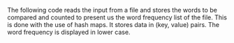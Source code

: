 The following code reads the input from a file and stores the words to be compared and counted to present us the word frequency list of the file. This is done with the use of hash maps. It stores data in (key, value) pairs. The word frequency is displayed in lower case. 
